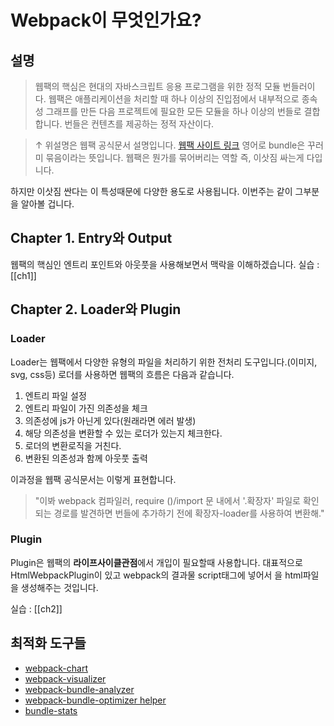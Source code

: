 # Webpack이 무엇인가요?

## 설명

> 웹팩의 핵심은 현대의 자바스크립트 응용 프로그램을 위한 정적 모듈 번들러이다.
> 웹팩은 애플리케이션을 처리할 때 하나 이상의 진입점에서 내부적으로 종속성 그래프를 만든 다음 프로젝트에 필요한 모든 모듈을 하나 이상의 번들로 결합합니다. 번들은 컨텐츠를 제공하는 정적 자산이다.

> ↑ 위설명은 웹팩 공식문서 설명입니다. [웹팩 사이트 링크](https://webpack.js.org/concepts/)
> 영어로 bundle은 꾸러미 묶음이라는 뜻입니다. 웹팩은 뭔가를 묶어버리는 역할 즉, 이삿짐 싸는게 다입니다.

하지만 이삿짐 싼다는 이 특성때문에 다양한 용도로 사용됩니다. 이번주는 같이 그부분을 알아볼 겁니다.

## Chapter 1. Entry와 Output

웹팩의 핵심인 엔트리 포인트와 아웃풋을 사용해보면서 맥락을 이해하겠습니다.
실습 : [[ch1]]

## Chapter 2. Loader와 Plugin

### Loader

Loader는 웹팩에서 다양한 유형의 파일을 처리하기 위한 전처리 도구입니다.(이미지, svg, css등)
로더를 사용하면 웹팩의 흐름은 다음과 같습니다.

1. 엔트리 파일 설정
2. 엔트리 파일이 가진 의존성을 체크
3. 의존성에 js가 아닌게 있다(원래라면 에러 발생)
4. 해당 의존성을 변환할 수 있는 로더가 있는지 체크한다.
5. 로더의 변환로직을 거친다.
6. 변환된 의존성과 함께 아웃풋 출력

이과정을 웹팩 공식문서는 이렇게 표현합니다.
> "이봐 webpack 컴파일러, require ()/import 문 내에서 '.확장자' 파일로 확인되는 경로를 발견하면 번들에 추가하기 전에 확장자-loader를 사용하여 변환해."

### Plugin

Plugin은 웹팩의 **라이프사이클관점**에서 개입이 필요할때 사용합니다.
대표적으로 HtmlWebpackPlugin이 있고 webpack의 결과물 script태그에 넣어서 을 html파일을 생성해주는 것입니다.

실습 : [[ch2]]

## 최적화 도구들

- [webpack-chart](https://alexkuz.github.io/webpack-chart/)
- [webpack-visualizer](https://chrisbateman.github.io/webpack-visualizer/)
- [webpack-bundle-analyzer](https://github.com/webpack-contrib/webpack-bundle-analyzer)
- [webpack-bundle-optimizer helper](https://webpack.jakoblind.no/optimize/)
- [bundle-stats](https://github.com/relative-ci/bundle-stats)
